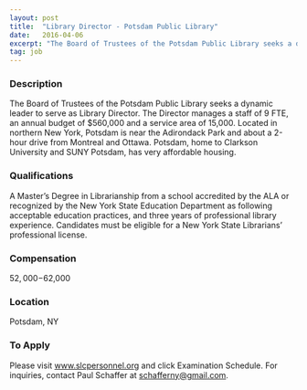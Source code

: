 ```yaml
---
layout: post
title:  "Library Director - Potsdam Public Library"
date:   2016-04-06
excerpt: "The Board of Trustees of the Potsdam Public Library seeks a dynamic leader to serve as Library Director. The Director manages a staff of 9 FTE, an annual budget of $560,000 and a service area of 15,000. Located in northern New York, Potsdam is near the Adirondack Park and about..."
tag: job
---
```


### Description   

The Board of Trustees of the Potsdam Public Library seeks a dynamic leader to serve as Library Director.  The Director manages a staff of 9 FTE, an annual budget of $560,000 and a service area of 15,000. Located in northern New York, Potsdam is near the Adirondack Park and about a 2-hour drive from Montreal and Ottawa.  Potsdam, home to Clarkson University and SUNY Potsdam, has very affordable housing.




### Qualifications   

A Master’s Degree in Librarianship from a school accredited by the ALA or recognized by the New York State Education Department as following acceptable education practices, and three years of professional library experience.  Candidates must be eligible for a New York State Librarians’ professional license.


### Compensation   

$52,000-$62,000


### Location   

Potsdam, NY




### To Apply   

Please visit www.slcpersonnel.org and click Examination Schedule. For inquiries, contact Paul Schaffer at schafferny@gmail.com.





